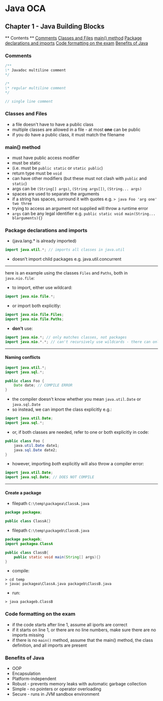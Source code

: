 # Java OCA
## Chapter 1 - Java Building Blocks
** Contents **
[Comments](###-comments)
[Classes and Files](###-classes-and-files)
[main() method](###-main()-method)
[Package declarations and imports](###-package-declarations-and-imports)
[Code formatting on the exam](###-code-formatting-on-the-exam)
[Benefits of Java](###-benefits-of-java)

### Comments
```java
/**
\* Javadoc multiline comment
*/
```

```java
/*
\* regular multiline comment
*/
```

```java
// single line comment
```

### Classes and Files
* a file doesn't have to have a public class
* multiple classes are allowed in a file - at most **one** can be public
* if you do have a public class, it must match the filename

### main() method
* must have public access modifier
* must be static
* (i.e. must be `public static` or `static public`)
* return type must be `void`
* can have other modifiers (but these must not clash with `public` and `static`)
* args can be `(String[] args)`, `(String args[])`, `(String... args)`
* spaces are used to separate the arguments
* if a string has spaces, surround it with quotes e.g. `> java Foo 'arg one' two three`
* trying to access an argument not supplied will throw a runtime error
* `args` can be any legal identifier e.g. `public static void main(String... blarguments){}`

### Package declarations and imports
* (java.lang.* is already imported)
```java
import java.util.*; // imports all classes in java.util
```
* doesn't import child packages e.g. java.util.concurrent
---
here is an example using the classes `Files` and `Paths`, both in `java.nio.file`:
* to import, either use wildcard:
```java
import java.nio.file.*;
```
* or import both explicitly:
```java
import java.nio.file.Files;
import java.nio.file.Paths;
```
* **don't** use:
```java
import java.nio.*; // only matches classes, not packages
import java.nio.*.*; // can't recursively use wildcards - there can only be one and it must be at the end
```
---
#### Naming conflicts
```java
import java.util.*;
import java.sql.*;

public class Foo {
	Date date; // COMPILE ERROR
}
```
* the compiler doesn't know whether you mean `java.util.Date` or `java.sql.Date`
* so instead, we can import the class explicitly e.g.:
```java
import java.util.Date;
import java.sql.*;
```
* or, if both classes are needed, refer to one or both explicitly in code:
```java
public class Foo {
	java.util.Date date1;
	java.sql.Date date2;
}
```
* however, importing *both* explicitly will also throw a compiler error:
```java
import java.util.Date;
import java.sql.Date; // DOES NOT COMPILE
```
---
#### Create a package
* filepath `C:\temp\packagea\ClassA.java`
```java
package packagea;

public class ClassA{}
```
* filepath `C:\temp\packageb\ClassB.java`
```java
package packageb;
import packagea.ClassA

public class ClassB{
	public static void main(String[] args){}
}
```
* compile:
```
> cd temp
> javac packagea\ClassA.java packageb\ClassB.java
```
* run:
```
> java packageb.ClassB
```
### Code formatting on the exam
* if the code starts after line 1, assume all iports are correct
* if it starts on line 1, or there are no line numbers, make sure there are no imports missing
* if there is no `main()` method, assume that the main() method, the class definition, and all imports are present
### Benefits of Java
* OOP
* Encapsulation
* Platform-independent
* Robust - prevents memory leaks with automatic garbage collection
* Simple - no pointers or operator overloading
* Secure - runs in JVM sandbox environment
